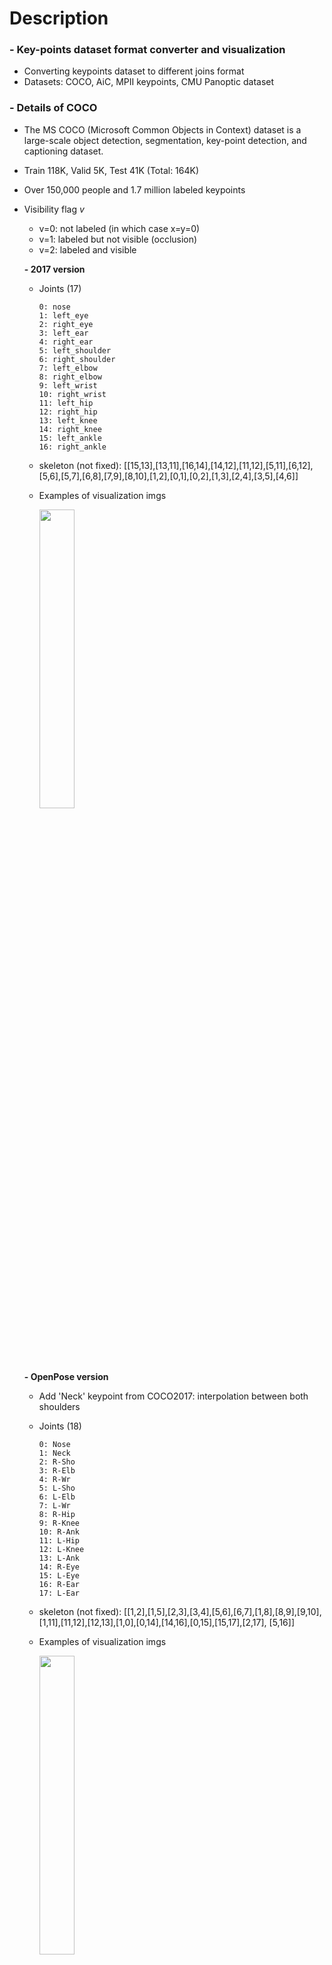 
Description
=============

### - Key-points dataset format converter and visualization
  
  - Converting keypoints dataset to different joins format
  - Datasets: COCO, AiC, MPII keypoints, CMU Panoptic dataset

### - Details of COCO
  
  - The MS COCO (Microsoft Common Objects in Context) dataset is a large-scale object detection, segmentation, key-point detection, and captioning dataset.
  - Train 118K, Valid 5K, Test 41K (Total: 164K) 
  - Over 150,000 people and 1.7 million labeled keypoints
  - Visibility flag *v*
    - v=0: not labeled (in which case x=y=0)
    - v=1: labeled but not visible (occlusion)
    - v=2: labeled and visible

    **- 2017 version**
    - Joints (17)
    
      ```
      0: nose
      1: left_eye
      2: right_eye
      3: left_ear
      4: right_ear
      5: left_shoulder
      6: right_shoulder
      7: left_elbow
      8: right_elbow
      9: left_wrist
      10: right_wrist
      11: left_hip
      12: right_hip
      13: left_knee
      14: right_knee
      15: left_ankle
      16: right_ankle
      ```
    
    - skeleton (not fixed): [[15,13],[13,11],[16,14],[14,12],[11,12],[5,11],[6,12],[5,6],[5,7],[6,8],[7,9],[8,10],[1,2],[0,1],[0,2],[1,3],[2,4],[3,5],[4,6]]
    - Examples of visualization imgs

      <img src="https://user-images.githubusercontent.com/52263269/202964626-1215357f-5b63-4fe6-be27-462c370057a9.png" width="35%"></img>
 
    **- OpenPose version**
    - Add 'Neck' keypoint from COCO2017: interpolation between both shoulders
    - Joints (18)
    
      ```
      0: Nose
      1: Neck
      2: R-Sho
      3: R-Elb
      4: R-Wr
      5: L-Sho
      6: L-Elb
      7: L-Wr
      8: R-Hip
      9: R-Knee
      10: R-Ank
      11: L-Hip
      12: L-Knee
      13: L-Ank
      14: R-Eye
      15: L-Eye
      16: R-Ear
      17: L-Ear
      ```
    
    - skeleton (not fixed): [[1,2],[1,5],[2,3],[3,4],[5,6],[6,7],[1,8],[8,9],[9,10],[1,11],[11,12],[12,13],[1,0],[0,14],[14,16],[0,15],[15,17],[2,17], [5,16]]    
    - Examples of visualization imgs
 
      <img src="https://user-images.githubusercontent.com/52263269/203120542-5b54b8ba-9577-49cd-aa66-4a15544faa8f.png" width="35%"></img>

### - Details of MPII
  
  - The images are taken from YouTube videos covering 410 different human activities and the poses
  - Train 15K, Valid 3K, Test 7K (Total: 25K)
  - is_visible: 1/0
  - Data annotations: http://human-pose.mpi-inf.mpg.de/#download
  - Joints (16)
    
    ```
    0: r ankle
    1: r knee
    2: r hip
    3: l hip
    4: l knee
    5: l ankle
    6: pelvis
    7: thorax 
    8: upper neck
    9: head top
    10: r wrist
    11: r elbow
    12: r shoulder
    13: l shoulder
    14: l elbow
    15: l wrist
    ```
    
  - Examples of visualization imgs
  
    <img src="https://user-images.githubusercontent.com/52263269/202661901-41e34c4d-5dca-48e2-8885-4711c19f1d66.png" width="70%"></img>

### - Details of CMU Panoptic (Projected 2D keypoints from 3D keypoints)
  
  - Details of CMU Panoptic: https://github.com/qbxlvnf11/CMU-Panoptic-dataset-annotation-builder
    
    **- COCO19 keypoints version**
    - Joints (19)

      ```
      0: Neck
      1: Nose
      2: BodyCenter (center of hips)
      3: lShoulder
      4: lElbow
      5: lWrist,
      6: lHip
      7: lKnee
      8: lAnkle
      9: rShoulder
      10: rElbow
      11: rWrist
      12: rHip
      13: rKnee
      14: rAnkle
      15: lEye
      16: lEar
      17: rEye
      18: rEar
      ```
      
    - skeleton (not fixed): [[0,1],[0,3],[3,4],[4,5],[0,2],[2,6],[6,7],[7,8],[2,12],[12,13],[13,14],[0,9],[9,10],[10,11]]
    - Examples of visualization imgs
    
      <img src="https://user-images.githubusercontent.com/52263269/202973034-14198c77-ced2-4ad8-8d66-4393f9e03c25.png" width="70%"></img>

Contents
=============
#### - Key-points dataset format converter

#### - Visualization of keypoints

Datasets
=============

#### - MMPOSE documents of keypoints

[https://mmpose.readthedocs.io/en/latest/tasks/2d_body_keypoint.html](https://mmpose.readthedocs.io/en/latest/tasks/2d_body_keypoint.html)

#### - COC0 keypoints dataset

[https://cocodataset.org/#home](https://cocodataset.org/#home)

[https://paperswithcode.com/dataset/coco](https://paperswithcode.com/dataset/coco)

https://github.com/spmallick/learnopencv/blob/master/OpenPose-Multi-Person/multi-person-openpose.ipynb

#### - AiC (Attributes in Crowd) keypoints dataset

https://github.com/fabbrimatteo/AiC-Dataset

#### - MPII keypoints dataset

http://human-pose.mpi-inf.mpg.de/#download

https://paperswithcode.com/dataset/mpii

#### - CMU Panoptic

https://www.cs.cmu.edu/~hanbyulj/panoptic-studio/

https://github.com/CMU-Perceptual-Computing-Lab/panoptic-toolbox

Author
=============

#### - LinkedIn: https://www.linkedin.com/in/taeyong-kong-016bb2154

#### - Blog URL: https://blog.naver.com/qbxlvnf11

#### - Email: qbxlvnf11@google.com, qbxlvnf11@naver.com

